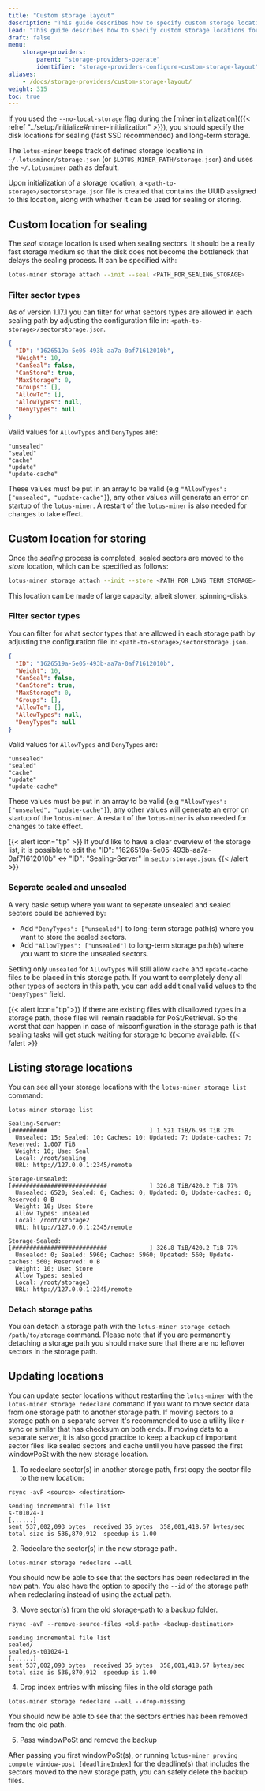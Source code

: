 ```yaml
---
title: "Custom storage layout"
description: "This guide describes how to specify custom storage locations for the Lotus Miner, depending on the needs and available hardware."
lead: "This guide describes how to specify custom storage locations for the Lotus Miner, depending on the needs and available hardware."
draft: false
menu:
    storage-providers:
        parent: "storage-providers-operate"
        identifier: "storage-providers-configure-custom-storage-layout"
aliases:
    - /docs/storage-providers/custom-storage-layout/
weight: 315
toc: true
---
```


If you used the `--no-local-storage` flag during the [miner initialization]({{< relref "../setup/initialize#miner-initialization" >}}), you should specify the disk locations for sealing (fast SSD recommended) and long-term storage.

The `lotus-miner` keeps track of defined storage locations in  `~/.lotusminer/storage.json` (or `$LOTUS_MINER_PATH/storage.json`) and uses the `~/.lotusminer` path as default.

Upon initialization of a storage location, a `<path-to-storage>/sectorstorage.json` file is created that contains the UUID assigned to this location, along with whether it can be used for sealing or storing.

## Custom location for sealing

The _seal_ storage location is used when sealing sectors. It should be a really fast storage medium so that the disk does not become the bottleneck that delays the sealing process. It can be specified with:

```sh
lotus-miner storage attach --init --seal <PATH_FOR_SEALING_STORAGE>
```

### Filter sector types

As of version 1.17.1 you can filter for what sectors types are allowed in each sealing path by adjusting the configuration file in: `<path-to-storage>/sectorstorage.json`.

```json
{
  "ID": "1626519a-5e05-493b-aa7a-0af71612010b",
  "Weight": 10,
  "CanSeal": false,
  "CanStore": true,
  "MaxStorage": 0,
  "Groups": [],
  "AllowTo": [],
  "AllowTypes": null,
  "DenyTypes": null
}
```

Valid values for `AllowTypes` and `DenyTypes` are:

```
"unsealed"
"sealed"
"cache"
"update"
"update-cache"
```

These values must be put in an array to be valid (e.g `"AllowTypes": ["unsealed", "update-cache"]`), any other values will generate an error on startup of the `lotus-miner`. A restart of the `lotus-miner` is also needed for changes to take effect. 

## Custom location for storing

Once the _sealing_ process is completed, sealed sectors are moved to the _store_ location, which can be specified as follows:

```sh
lotus-miner storage attach --init --store <PATH_FOR_LONG_TERM_STORAGE>
```

This location can be made of large capacity, albeit slower, spinning-disks.

### Filter sector types

You can filter for what sector types that are allowed in each storage path by adjusting the configuration file in: `<path-to-storage>/sectorstorage.json`.

```json
{
  "ID": "1626519a-5e05-493b-aa7a-0af71612010b",
  "Weight": 10,
  "CanSeal": false,
  "CanStore": true,
  "MaxStorage": 0,
  "Groups": [],
  "AllowTo": [],
  "AllowTypes": null,
  "DenyTypes": null
}
```

Valid values for `AllowTypes` and `DenyTypes` are:

```
"unsealed"
"sealed"
"cache"
"update"
"update-cache"
```

These values must be put in an array to be valid (e.g `"AllowTypes": ["unsealed", "update-cache"]`), any other values will generate an error on startup of the `lotus-miner`. A restart of the `lotus-miner` is also needed for changes to take effect. 

{{< alert icon="tip" >}}
If you'd like to have a clear overview of the storage list, it is possible to edit the "ID": "1626519a-5e05-493b-aa7a-0af71612010b" <-> "ID": "Sealing-Server" in `sectorstorage.json`.
{{< /alert >}}

### Seperate sealed and unsealed

A very basic setup where you want to seperate unsealed and sealed sectors could be achieved by:

- Add `"DenyTypes": ["unsealed"]` to long-term storage path(s) where you want to store the sealed sectors.
- Add `"AllowTypes": ["unsealed"]` to long-term storage path(s) where you want to store the unsealed sectors.

Setting only `unsealed` for `AllowTypes` will still allow `cache` and `update-cache` files to be placed in this storage path. If you want to completely deny all other types of sectors in this path, you can add additional valid values to the `"DenyTypes"` field.

{{< alert icon="tip">}}
If there are existing files with disallowed types in a storage path, those files will remain readable for PoSt/Retrieval. So the worst that can happen in case of misconfiguration in the storage path is that sealing tasks will get stuck waiting for storage to become available.
{{< /alert >}}

## Listing storage locations

You can see all your storage locations with the `lotus-miner storage list` command:

```shell
lotus-miner storage list
```
```output
Sealing-Server:
[##########                             ] 1.521 TiB/6.93 TiB 21%
  Unsealed: 15; Sealed: 10; Caches: 10; Updated: 7; Update-caches: 7; Reserved: 1.007 TiB
  Weight: 10; Use: Seal 
  Local: /root/sealing
  URL: http://127.0.0.1:2345/remote

Storage-Unsealed:
[###########################            ] 326.8 TiB/420.2 TiB 77%
  Unsealed: 6520; Sealed: 0; Caches: 0; Updated: 0; Update-caches: 0; Reserved: 0 B
  Weight: 10; Use: Store
  Allow Types: unsealed
  Local: /root/storage2
  URL: http://127.0.0.1:2345/remote

Storage-Sealed:
[###########################            ] 326.8 TiB/420.2 TiB 77%
  Unsealed: 0; Sealed: 5960; Caches: 5960; Updated: 560; Update-caches: 560; Reserved: 0 B
  Weight: 10; Use: Store
  Allow Types: sealed
  Local: /root/storage3
  URL: http://127.0.0.1:2345/remote
```

### Detach storage paths

You can detach a storage path with the `lotus-miner storage detach /path/to/storage` command. Please note that if you are permanently detaching a storage path you should make sure that there are no leftover sectors in the storage path. 

## Updating locations

You can update sector locations without restarting the `lotus-miner` with the `lotus-miner storage redeclare` command if you want to move sector data from one storage path to another storage path. If moving sectors to a storage path on a separate server it's recommended to use a utility like r-sync or similar that has checksum on both ends. If moving data to a separate server, it is also good practice to keep a backup of important sector files like sealed sectors and cache until you have passed the first windowPoSt with the new storage location.

1. To redeclare sector(s) in another storage path, first copy the sector file to the new location:

```shell
rsync -avP <source> <destination>
```
```output
sending incremental file list
s-t01024-1
[......]
sent 537,002,093 bytes  received 35 bytes  358,001,418.67 bytes/sec
total size is 536,870,912  speedup is 1.00
```

2. Redeclare the sector(s) in the new storage path.

```shell
lotus-miner storage redeclare --all
```

You should now be able to see that the sectors has been redeclared in the new path. You also have the option to specify the `--id` of the storage path when redeclaring instead of using the actual path.

3. Move sector(s) from the old storage-path to a backup folder.

```shell
rsync -avP --remove-source-files <old-path> <backup-destination>
```
```output
sending incremental file list
sealed/
sealed/s-t01024-1
[......]
sent 537,002,093 bytes  received 35 bytes  358,001,418.67 bytes/sec
total size is 536,870,912  speedup is 1.00
```

4. Drop index entries with missing files in the old storage path

```shell
lotus-miner storage redeclare --all --drop-missing
```

You should now be able to see that the sectors entries has been removed from the old path.

5. Pass windowPoSt and remove the backup

After passing you first windowPoSt(s), or running `lotus-miner proving compute window-post [deadlineIndex]` for the deadline(s) that includes the sectors moved to the new storage path, you can safely delete the backup files.
